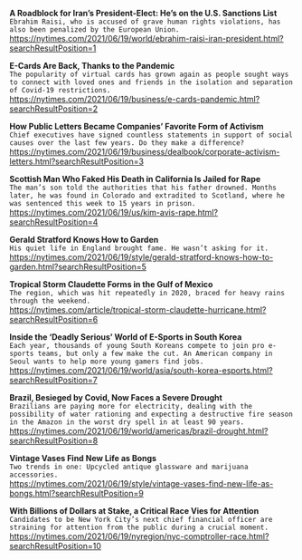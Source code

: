 **A Roadblock for Iran’s President-Elect: He’s on the U.S. Sanctions List**\
`Ebrahim Raisi, who is accused of grave human rights violations, has also been penalized by the European Union.`\
https://nytimes.com/2021/06/19/world/ebrahim-raisi-iran-president.html?searchResultPosition=1

**E-Cards Are Back, Thanks to the Pandemic**\
`The popularity of virtual cards has grown again as people sought ways to connect with loved ones and friends in the isolation and separation of Covid-19 restrictions.`\
https://nytimes.com/2021/06/19/business/e-cards-pandemic.html?searchResultPosition=2

**How Public Letters Became Companies’ Favorite Form of Activism**\
`Chief executives have signed countless statements in support of social causes over the last few years. Do they make a difference?`\
https://nytimes.com/2021/06/19/business/dealbook/corporate-activism-letters.html?searchResultPosition=3

**Scottish Man Who Faked His Death in California Is Jailed for Rape**\
`The man’s son told the authorities that his father drowned. Months later, he was found in Colorado and extradited to Scotland, where he was sentenced this week to 15 years in prison.`\
https://nytimes.com/2021/06/19/us/kim-avis-rape.html?searchResultPosition=4

**Gerald Stratford Knows How to Garden**\
`His quiet life in England brought fame. He wasn’t asking for it.`\
https://nytimes.com/2021/06/19/style/gerald-stratford-knows-how-to-garden.html?searchResultPosition=5

**Tropical Storm Claudette Forms in the Gulf of Mexico**\
`The region, which was hit repeatedly in 2020, braced for heavy rains through the weekend.`\
https://nytimes.com/article/tropical-storm-claudette-hurricane.html?searchResultPosition=6

**Inside the ‘Deadly Serious’ World of E-Sports in South Korea**\
`Each year, thousands of young South Koreans compete to join pro e-sports teams, but only a few make the cut​. An American company in Seoul wants to help more young gamers find jobs.`\
https://nytimes.com/2021/06/19/world/asia/south-korea-esports.html?searchResultPosition=7

**Brazil, Besieged by Covid, Now Faces a Severe Drought**\
`Brazilians are paying more for electricity, dealing with the possibility of water rationing and expecting a destructive fire season in the Amazon in the worst dry spell in at least 90 years.`\
https://nytimes.com/2021/06/19/world/americas/brazil-drought.html?searchResultPosition=8

**Vintage Vases Find New Life as Bongs**\
`Two trends in one: Upcycled antique glassware and marijuana accessories.`\
https://nytimes.com/2021/06/19/style/vintage-vases-find-new-life-as-bongs.html?searchResultPosition=9

**With Billions of Dollars at Stake, a Critical Race Vies for Attention**\
`Candidates to be New York City’s next chief financial officer are straining for attention from the public during a crucial moment.`\
https://nytimes.com/2021/06/19/nyregion/nyc-comptroller-race.html?searchResultPosition=10

